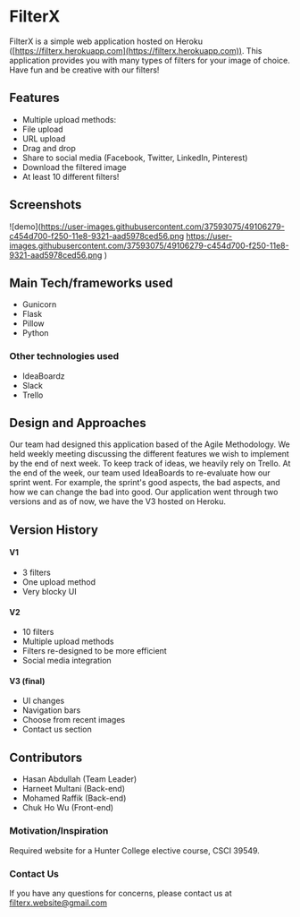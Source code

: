 # FilterX
FilterX is a simple web application hosted on Heroku ([https://filterx.herokuapp.com](https://filterx.herokuapp.com)).
This application provides you with many types of filters for your image of choice.
Have fun and be creative with our filters!

## Features
- Multiple upload methods:
 - File upload
 - URL upload
 - Drag and drop
- Share to social media (Facebook, Twitter, LinkedIn, Pinterest)
- Download the filtered image
- At least 10 different filters!

## Screenshots
![demo](https://user-images.githubusercontent.com/37593075/49106279-c454d700-f250-11e8-9321-aad5978ced56.png
https://user-images.githubusercontent.com/37593075/49106279-c454d700-f250-11e8-9321-aad5978ced56.png
)

## Main Tech/frameworks used
- Gunicorn
- Flask
- Pillow
- Python

### Other technologies used
- IdeaBoardz
- Slack
- Trello

## Design and Approaches
Our team had designed this application based of the Agile Methodology. We held weekly meeting discussing the
different features we wish to implement by the end of next week. To keep track of ideas, we heavily rely on
Trello. At the end of the week, our team used IdeaBoards to re-evaluate how our sprint went. For example,
the sprint's good aspects, the bad aspects, and how we can change the bad into good. Our application went
through two versions and as of now, we have the V3 hosted on Heroku.

## Version History
#### V1
- 3 filters
- One upload method
- Very blocky UI
#### V2
- 10 filters
- Multiple upload methods
- Filters re-designed to be more efficient
- Social media integration
#### V3 (final)
- UI changes
- Navigation bars
- Choose from recent images
- Contact us section

## Contributors
- Hasan Abdullah (Team Leader)
- Harneet Multani (Back-end)
- Mohamed Raffik (Back-end)
- Chuk Ho Wu (Front-end)

### Motivation/Inspiration
Required website for a Hunter College elective course, CSCI 39549.

### Contact Us
If you have any questions for concerns, please contact us at [filterx.website@gmail.com](mailto:filterx.website@gmail.com)